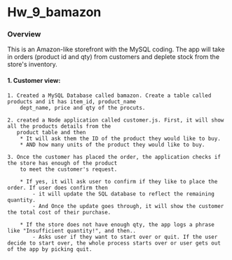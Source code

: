 # Hw_9_bamazon

### Overview
This is an Amazon-like storefront with the MySQL coding. The app will take in orders (product id and qty) from customers and deplete stock from the store's inventory. 

#### 1. Customer view:
    
    1. Created a MySQL Database called bamazon. Create a table called products and it has item_id, product_name
        dept_name, price and qty of the procuts.

    2. created a Node application called customer.js. First, it will show all the products details from the 
       product table and then 
        * It will ask them the ID of the product they would like to buy.
        * AND how many units of the product they would like to buy.

    3. Once the customer has placed the order, the application checks if the store has enough of the product
        to meet the customer's request.
    
        * If yes, it will ask user to confirm if they like to place the order. If user does confirm then
            - it will update the SQL database to reflect the remaining quantity.
            - And Once the update goes through, it will show the customer the total cost of their purchase.

        * If the store does not have enough qty, the app logs a phrase like "Insufficient quantity!", and then..
            - Asks user if they want to start over or quit. If the user decide to start over, the whole process starts over or user gets out of the app by picking quit.
